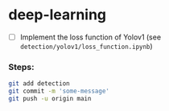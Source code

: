 # deep-learning

- [ ] Implement the loss function of Yolov1 (see `detection/yolov1/loss_function.ipynb`)


### Steps:
```bash
git add detection
git commit -m 'some-message'
git push -u origin main
```
